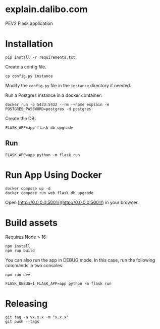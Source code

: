 # explain.dalibo.com

PEV2 Flask application

# Installation

```shell
pip install -r requirements.txt
```

Create a config file.

```shell
cp config.py instance
```

Modify the `config.py` file in the `instance` directory if needed.

Run a Postgres instance in a docker container:

```shell
docker run -p 5433:5432 --rm --name explain -e POSTGRES_PASSWORD=postgres -d postgres
```

Create the DB:

```
FLASK_APP=app flask db upgrade
```

## Run

```shell
FLASK_APP=app python -m flask run
```

# Run App Using Docker

```shell
docker compose up -d
docker compose run web flask db upgrade
```

Open [http://0.0.0.0:5001/](http://0.0.0.0:5001/) in your browser.

# Build assets

Requires Node > 16

```shell
npm install
npm run build
```

You can also run the app in DEBUG mode. In this case, run the following
commands in two consoles.

```shell
npm run dev
```

```shell
FLASK_DEBUG=1 FLASK_APP=app python -m flask run
```

# Releasing

```shell
git tag -a vx.x.x -m "x.x.x"
git push --tags
```
